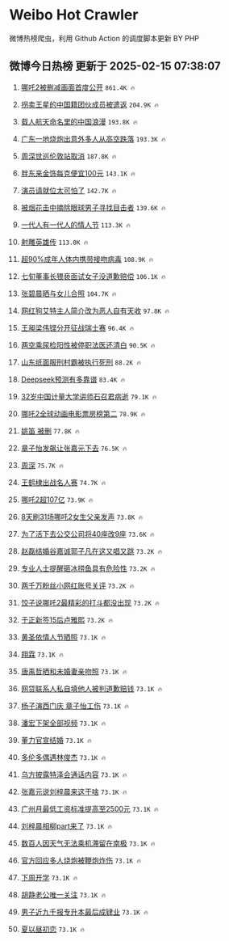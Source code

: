 # Weibo Hot Crawler 



微博热榜爬虫，利用 Github Action 的调度脚本更新 BY PHP 


## 微博今日热榜 更新于 2025-02-15 07:38:07 
1. [哪吒2被删减画面首度公开](https://s.weibo.com/weibo?q=%23%E5%93%AA%E5%90%922%E8%A2%AB%E5%88%A0%E5%87%8F%E7%94%BB%E9%9D%A2%E9%A6%96%E5%BA%A6%E5%85%AC%E5%BC%80%23&t=31&band_rank=1&Refer=top) `861.4K 🔥` 

1. [拐卖王星的中国籍团伙成员被遣返](https://s.weibo.com/weibo?q=%23%E6%8B%90%E5%8D%96%E7%8E%8B%E6%98%9F%E7%9A%84%E4%B8%AD%E5%9B%BD%E7%B1%8D%E5%9B%A2%E4%BC%99%E6%88%90%E5%91%98%E8%A2%AB%E9%81%A3%E8%BF%94%23&t=31&band_rank=2&Refer=top) `204.9K 🔥` 

1. [载人航天命名里的中国浪漫](https://s.weibo.com/weibo?q=%23%E8%BD%BD%E4%BA%BA%E8%88%AA%E5%A4%A9%E5%91%BD%E5%90%8D%E9%87%8C%E7%9A%84%E4%B8%AD%E5%9B%BD%E6%B5%AA%E6%BC%AB%23&t=31&band_rank=3&Refer=top) `193.8K 🔥` 

1. [广东一地烧炮出意外多人从高空跌落](https://s.weibo.com/weibo?q=%23%E5%B9%BF%E4%B8%9C%E4%B8%80%E5%9C%B0%E7%83%A7%E7%82%AE%E5%87%BA%E6%84%8F%E5%A4%96%E5%A4%9A%E4%BA%BA%E4%BB%8E%E9%AB%98%E7%A9%BA%E8%B7%8C%E8%90%BD%23&t=31&band_rank=4&Refer=top) `193.3K 🔥` 

1. [周深世巡伦敦站取消](https://s.weibo.com/weibo?q=%23%E5%91%A8%E6%B7%B1%E4%B8%96%E5%B7%A1%E4%BC%A6%E6%95%A6%E7%AB%99%E5%8F%96%E6%B6%88%23&t=31&band_rank=5&Refer=top) `187.8K 🔥` 

1. [胖东来金饰每克便宜100元](https://s.weibo.com/weibo?q=%23%E8%83%96%E4%B8%9C%E6%9D%A5%E9%87%91%E9%A5%B0%E6%AF%8F%E5%85%8B%E4%BE%BF%E5%AE%9C100%E5%85%83%23&t=31&band_rank=6&Refer=top) `143.1K 🔥` 

1. [演员请就位太可怕了](https://s.weibo.com/weibo?q=%23%E6%BC%94%E5%91%98%E8%AF%B7%E5%B0%B1%E4%BD%8D%E5%A4%AA%E5%8F%AF%E6%80%95%E4%BA%86%23&t=31&band_rank=7&Refer=top) `142.7K 🔥` 

1. [被烟花击中摘除眼球男子寻找目击者](https://s.weibo.com/weibo?q=%23%E8%A2%AB%E7%83%9F%E8%8A%B1%E5%87%BB%E4%B8%AD%E6%91%98%E9%99%A4%E7%9C%BC%E7%90%83%E7%94%B7%E5%AD%90%E5%AF%BB%E6%89%BE%E7%9B%AE%E5%87%BB%E8%80%85%23&t=31&band_rank=8&Refer=top) `139.6K 🔥` 

1. [一代人有一代人的情人节](https://s.weibo.com/weibo?q=%23%E4%B8%80%E4%BB%A3%E4%BA%BA%E6%9C%89%E4%B8%80%E4%BB%A3%E4%BA%BA%E7%9A%84%E6%83%85%E4%BA%BA%E8%8A%82%23&t=31&band_rank=9&Refer=top) `113.3K 🔥` 

1. [射雕英雄传](https://s.weibo.com/weibo?q=%E5%B0%84%E9%9B%95%E8%8B%B1%E9%9B%84%E4%BC%A0&t=31&band_rank=10&Refer=top) `113.0K 🔥` 

1. [超90%成年人体内携带接吻病毒](https://s.weibo.com/weibo?q=%23%E8%B6%8590%25%E6%88%90%E5%B9%B4%E4%BA%BA%E4%BD%93%E5%86%85%E6%90%BA%E5%B8%A6%E6%8E%A5%E5%90%BB%E7%97%85%E6%AF%92%23&t=31&band_rank=11&Refer=top) `108.9K 🔥` 

1. [七旬董事长猥亵面试女子没道歉赔偿](https://s.weibo.com/weibo?q=%23%E4%B8%83%E6%97%AC%E8%91%A3%E4%BA%8B%E9%95%BF%E7%8C%A5%E4%BA%B5%E9%9D%A2%E8%AF%95%E5%A5%B3%E5%AD%90%E6%B2%A1%E9%81%93%E6%AD%89%E8%B5%94%E5%81%BF%23&t=31&band_rank=12&Refer=top) `106.1K 🔥` 

1. [张碧晨晒与女儿合照](https://s.weibo.com/weibo?q=%23%E5%BC%A0%E7%A2%A7%E6%99%A8%E6%99%92%E4%B8%8E%E5%A5%B3%E5%84%BF%E5%90%88%E7%85%A7%23&t=31&band_rank=13&Refer=top) `104.7K 🔥` 

1. [网红狗艾特主人简介改为恶人自有天收](https://s.weibo.com/weibo?q=%23%E7%BD%91%E7%BA%A2%E7%8B%97%E8%89%BE%E7%89%B9%E4%B8%BB%E4%BA%BA%E7%AE%80%E4%BB%8B%E6%94%B9%E4%B8%BA%E6%81%B6%E4%BA%BA%E8%87%AA%E6%9C%89%E5%A4%A9%E6%94%B6%23&t=31&band_rank=14&Refer=top) `97.8K 🔥` 

1. [王昶梁伟铿分开征战瑞士赛](https://s.weibo.com/weibo?q=%E7%8E%8B%E6%98%B6%E6%A2%81%E4%BC%9F%E9%93%BF%E5%88%86%E5%BC%80%E5%BE%81%E6%88%98%E7%91%9E%E5%A3%AB%E8%B5%9B&t=31&band_rank=15&Refer=top) `96.4K 🔥` 

1. [两空乘尿检阳性被停职法医还清白](https://s.weibo.com/weibo?q=%23%E4%B8%A4%E7%A9%BA%E4%B9%98%E5%B0%BF%E6%A3%80%E9%98%B3%E6%80%A7%E8%A2%AB%E5%81%9C%E8%81%8C%E6%B3%95%E5%8C%BB%E8%BF%98%E6%B8%85%E7%99%BD%23&t=31&band_rank=16&Refer=top) `90.5K 🔥` 

1. [山东纸面服刑村霸被执行死刑](https://s.weibo.com/weibo?q=%23%E5%B1%B1%E4%B8%9C%E7%BA%B8%E9%9D%A2%E6%9C%8D%E5%88%91%E6%9D%91%E9%9C%B8%E8%A2%AB%E6%89%A7%E8%A1%8C%E6%AD%BB%E5%88%91%23&t=31&band_rank=17&Refer=top) `88.2K 🔥` 

1. [Deepseek预测有多靠谱](https://s.weibo.com/weibo?q=%23Deepseek%E9%A2%84%E6%B5%8B%E6%9C%89%E5%A4%9A%E9%9D%A0%E8%B0%B1%23&t=31&band_rank=18&Refer=top) `83.4K 🔥` 

1. [32岁中国计量大学讲师石召君病逝](https://s.weibo.com/weibo?q=%2332%E5%B2%81%E4%B8%AD%E5%9B%BD%E8%AE%A1%E9%87%8F%E5%A4%A7%E5%AD%A6%E8%AE%B2%E5%B8%88%E7%9F%B3%E5%8F%AC%E5%90%9B%E7%97%85%E9%80%9D%23&t=31&band_rank=19&Refer=top) `79.1K 🔥` 

1. [哪吒2全球动画电影票房榜第二](https://s.weibo.com/weibo?q=%23%E5%93%AA%E5%90%922%E5%85%A8%E7%90%83%E5%8A%A8%E7%94%BB%E7%94%B5%E5%BD%B1%E7%A5%A8%E6%88%BF%E6%A6%9C%E7%AC%AC%E4%BA%8C%23&t=31&band_rank=20&Refer=top) `78.9K 🔥` 

1. [姚笛 被删](https://s.weibo.com/weibo?q=%E5%A7%9A%E7%AC%9B%20%E8%A2%AB%E5%88%A0&t=31&band_rank=21&Refer=top) `77.8K 🔥` 

1. [章子怡发飙让张嘉元下去](https://s.weibo.com/weibo?q=%E7%AB%A0%E5%AD%90%E6%80%A1%E5%8F%91%E9%A3%99%E8%AE%A9%E5%BC%A0%E5%98%89%E5%85%83%E4%B8%8B%E5%8E%BB&t=31&band_rank=22&Refer=top) `76.5K 🔥` 

1. [周深](https://s.weibo.com/weibo?q=%E5%91%A8%E6%B7%B1&t=31&band_rank=23&Refer=top) `75.7K 🔥` 

1. [王鹤棣出战名人赛](https://s.weibo.com/weibo?q=%23%E7%8E%8B%E9%B9%A4%E6%A3%A3%E5%87%BA%E6%88%98%E5%90%8D%E4%BA%BA%E8%B5%9B%23&t=31&band_rank=24&Refer=top) `74.7K 🔥` 

1. [哪吒2超107亿](https://s.weibo.com/weibo?q=%23%E5%93%AA%E5%90%922%E8%B6%85107%E4%BA%BF%23&t=31&band_rank=25&Refer=top) `73.9K 🔥` 

1. [8天刷31场哪吒2女生父亲发声](https://s.weibo.com/weibo?q=%238%E5%A4%A9%E5%88%B731%E5%9C%BA%E5%93%AA%E5%90%922%E5%A5%B3%E7%94%9F%E7%88%B6%E4%BA%B2%E5%8F%91%E5%A3%B0%23&t=31&band_rank=26&Refer=top) `73.8K 🔥` 

1. [为了活下去公交公司将40座改9座](https://s.weibo.com/weibo?q=%23%E4%B8%BA%E4%BA%86%E6%B4%BB%E4%B8%8B%E5%8E%BB%E5%85%AC%E4%BA%A4%E5%85%AC%E5%8F%B8%E5%B0%8640%E5%BA%A7%E6%94%B99%E5%BA%A7%23&t=31&band_rank=27&Refer=top) `73.6K 🔥` 

1. [赵磊结婚谷嘉诚郭子凡在这又唱又跳](https://s.weibo.com/weibo?q=%23%E8%B5%B5%E7%A3%8A%E7%BB%93%E5%A9%9A%E8%B0%B7%E5%98%89%E8%AF%9A%E9%83%AD%E5%AD%90%E5%87%A1%E5%9C%A8%E8%BF%99%E5%8F%88%E5%94%B1%E5%8F%88%E8%B7%B3%23&t=31&band_rank=28&Refer=top) `73.2K 🔥` 

1. [专业人士提醒砸冰捞鱼具有危险性](https://s.weibo.com/weibo?q=%23%E4%B8%93%E4%B8%9A%E4%BA%BA%E5%A3%AB%E6%8F%90%E9%86%92%E7%A0%B8%E5%86%B0%E6%8D%9E%E9%B1%BC%E5%85%B7%E6%9C%89%E5%8D%B1%E9%99%A9%E6%80%A7%23&t=31&band_rank=29&Refer=top) `73.2K 🔥` 

1. [两千万粉丝小网红账号关评](https://s.weibo.com/weibo?q=%23%E4%B8%A4%E5%8D%83%E4%B8%87%E7%B2%89%E4%B8%9D%E5%B0%8F%E7%BD%91%E7%BA%A2%E8%B4%A6%E5%8F%B7%E5%85%B3%E8%AF%84%23&t=31&band_rank=30&Refer=top) `73.2K 🔥` 

1. [饺子说哪吒2最精彩的打斗都没出现](https://s.weibo.com/weibo?q=%23%E9%A5%BA%E5%AD%90%E8%AF%B4%E5%93%AA%E5%90%922%E6%9C%80%E7%B2%BE%E5%BD%A9%E7%9A%84%E6%89%93%E6%96%97%E9%83%BD%E6%B2%A1%E5%87%BA%E7%8E%B0%23&t=31&band_rank=31&Refer=top) `73.2K 🔥` 

1. [于正新签15后卢雅熙](https://s.weibo.com/weibo?q=%23%E4%BA%8E%E6%AD%A3%E6%96%B0%E7%AD%BE15%E5%90%8E%E5%8D%A2%E9%9B%85%E7%86%99%23&t=31&band_rank=32&Refer=top) `73.2K 🔥` 

1. [黄圣依情人节晒照](https://s.weibo.com/weibo?q=%23%E9%BB%84%E5%9C%A3%E4%BE%9D%E6%83%85%E4%BA%BA%E8%8A%82%E6%99%92%E7%85%A7%23&t=31&band_rank=33&Refer=top) `73.1K 🔥` 

1. [翔霖](https://s.weibo.com/weibo?q=%E7%BF%94%E9%9C%96&t=31&band_rank=34&Refer=top) `73.1K 🔥` 

1. [唐禹哲晒和未婚妻亲吻照](https://s.weibo.com/weibo?q=%23%E5%94%90%E7%A6%B9%E5%93%B2%E6%99%92%E5%92%8C%E6%9C%AA%E5%A9%9A%E5%A6%BB%E4%BA%B2%E5%90%BB%E7%85%A7%23&t=31&band_rank=35&Refer=top) `73.1K 🔥` 

1. [网贷联系人私自填他人被判道歉赔钱](https://s.weibo.com/weibo?q=%23%E7%BD%91%E8%B4%B7%E8%81%94%E7%B3%BB%E4%BA%BA%E7%A7%81%E8%87%AA%E5%A1%AB%E4%BB%96%E4%BA%BA%E8%A2%AB%E5%88%A4%E9%81%93%E6%AD%89%E8%B5%94%E9%92%B1%23&t=31&band_rank=36&Refer=top) `73.1K 🔥` 

1. [杨子演西门庆 章子怡工伤](https://s.weibo.com/weibo?q=%E6%9D%A8%E5%AD%90%E6%BC%94%E8%A5%BF%E9%97%A8%E5%BA%86%20%E7%AB%A0%E5%AD%90%E6%80%A1%E5%B7%A5%E4%BC%A4&t=31&band_rank=37&Refer=top) `73.1K 🔥` 

1. [潘宏下架全部视频](https://s.weibo.com/weibo?q=%23%E6%BD%98%E5%AE%8F%E4%B8%8B%E6%9E%B6%E5%85%A8%E9%83%A8%E8%A7%86%E9%A2%91%23&t=31&band_rank=38&Refer=top) `73.1K 🔥` 

1. [董力官宣结婚](https://s.weibo.com/weibo?q=%23%E8%91%A3%E5%8A%9B%E5%AE%98%E5%AE%A3%E7%BB%93%E5%A9%9A%23&t=31&band_rank=39&Refer=top) `73.1K 🔥` 

1. [多伦多偶遇林俊杰](https://s.weibo.com/weibo?q=%23%E5%A4%9A%E4%BC%A6%E5%A4%9A%E5%81%B6%E9%81%87%E6%9E%97%E4%BF%8A%E6%9D%B0%23&t=31&band_rank=40&Refer=top) `73.1K 🔥` 

1. [乌方披露特泽会通话内容](https://s.weibo.com/weibo?q=%23%E4%B9%8C%E6%96%B9%E6%8A%AB%E9%9C%B2%E7%89%B9%E6%B3%BD%E4%BC%9A%E9%80%9A%E8%AF%9D%E5%86%85%E5%AE%B9%23&t=31&band_rank=41&Refer=top) `73.1K 🔥` 

1. [张嘉元说刘梓晨来这干啥](https://s.weibo.com/weibo?q=%E5%BC%A0%E5%98%89%E5%85%83%E8%AF%B4%E5%88%98%E6%A2%93%E6%99%A8%E6%9D%A5%E8%BF%99%E5%B9%B2%E5%95%A5&t=31&band_rank=42&Refer=top) `73.1K 🔥` 

1. [广州月最低工资标准提高至2500元](https://s.weibo.com/weibo?q=%23%E5%B9%BF%E5%B7%9E%E6%9C%88%E6%9C%80%E4%BD%8E%E5%B7%A5%E8%B5%84%E6%A0%87%E5%87%86%E6%8F%90%E9%AB%98%E8%87%B32500%E5%85%83%23&t=31&band_rank=43&Refer=top) `73.1K 🔥` 

1. [刘梓晨相柳part来了](https://s.weibo.com/weibo?q=%23%E5%88%98%E6%A2%93%E6%99%A8%E7%9B%B8%E6%9F%B3part%E6%9D%A5%E4%BA%86%23&t=31&band_rank=44&Refer=top) `73.1K 🔥` 

1. [数百人因天气无法乘机滞留在南极](https://s.weibo.com/weibo?q=%23%E6%95%B0%E7%99%BE%E4%BA%BA%E5%9B%A0%E5%A4%A9%E6%B0%94%E6%97%A0%E6%B3%95%E4%B9%98%E6%9C%BA%E6%BB%9E%E7%95%99%E5%9C%A8%E5%8D%97%E6%9E%81%23&t=31&band_rank=45&Refer=top) `73.1K 🔥` 

1. [官方回应多人烧炮被鞭炮炸伤](https://s.weibo.com/weibo?q=%23%E5%AE%98%E6%96%B9%E5%9B%9E%E5%BA%94%E5%A4%9A%E4%BA%BA%E7%83%A7%E7%82%AE%E8%A2%AB%E9%9E%AD%E7%82%AE%E7%82%B8%E4%BC%A4%23&t=31&band_rank=46&Refer=top) `73.1K 🔥` 

1. [下周开学](https://s.weibo.com/weibo?q=%23%E4%B8%8B%E5%91%A8%E5%BC%80%E5%AD%A6%23&t=31&band_rank=47&Refer=top) `73.1K 🔥` 

1. [胡静老公唯一关注](https://s.weibo.com/weibo?q=%E8%83%A1%E9%9D%99%E8%80%81%E5%85%AC%E5%94%AF%E4%B8%80%E5%85%B3%E6%B3%A8&t=31&band_rank=48&Refer=top) `73.1K 🔥` 

1. [男子近九千报专升本最后成肄业](https://s.weibo.com/weibo?q=%23%E7%94%B7%E5%AD%90%E8%BF%91%E4%B9%9D%E5%8D%83%E6%8A%A5%E4%B8%93%E5%8D%87%E6%9C%AC%E6%9C%80%E5%90%8E%E6%88%90%E8%82%84%E4%B8%9A%23&t=31&band_rank=49&Refer=top) `73.1K 🔥` 

1. [夏以昼初恋](https://s.weibo.com/weibo?q=%E5%A4%8F%E4%BB%A5%E6%98%BC%E5%88%9D%E6%81%8B&t=31&band_rank=50&Refer=top) `73.1K 🔥` 

